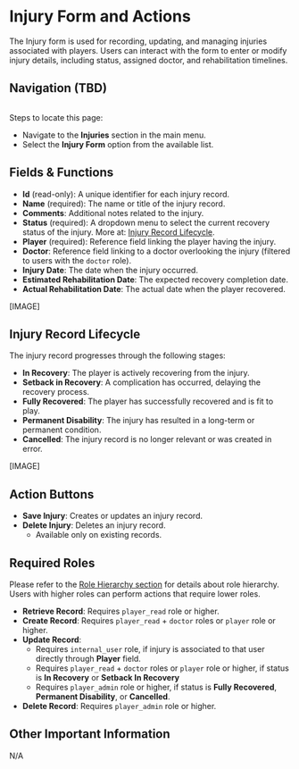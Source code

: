 # Injury Form and Actions

The Injury form is used for recording, updating, and managing injuries associated with players. Users can interact with the form to enter or modify injury details, including status, assigned doctor, and rehabilitation timelines.

## Navigation (TBD)

```{warning} Under Construction
```

Steps to locate this page:

- Navigate to the **Injuries** section in the main menu.
- Select the **Injury Form** option from the available list.

## Fields & Functions

- **Id** (read-only): A unique identifier for each injury record.
- **Name** (required): The name or title of the injury record.
- **Comments**: Additional notes related to the injury.
- **Status** (required): A dropdown menu to select the current recovery status of the injury. More at: [Injury Record Lifecycle](#injury-record-lifecycle).
- **Player** (required): Reference field linking the player having the injury.
- **Doctor**: Reference field linking to a doctor overlooking the injury (filtered to users with the `doctor` role).
- **Injury Date**: The date when the injury occurred.
- **Estimated Rehabilitation Date**: The expected recovery completion date.
- **Actual Rehabilitation Date**: The actual date when the player recovered.

[IMAGE]

## Injury Record Lifecycle

The injury record progresses through the following stages:

- **In Recovery**: The player is actively recovering from the injury.
- **Setback in Recovery**: A complication has occurred, delaying the recovery process.
- **Fully Recovered**: The player has successfully recovered and is fit to play.
- **Permanent Disability**: The injury has resulted in a long-term or permanent condition.
- **Cancelled**: The injury record is no longer relevant or was created in error.

[IMAGE]

## Action Buttons

- **Save Injury**: Creates or updates an injury record.
- **Delete Injury**: Deletes an injury record.
    - Available only on existing records.

## Required Roles

Please refer to the [Role Hierarchy section](system-roles) for details about role hierarchy. Users with higher roles can perform actions that require lower roles.

- **Retrieve Record**: Requires `player_read` role or higher.
- **Create Record**: Requires `player_read` + `doctor` roles or `player` role or higher.
- **Update Record**:
    - Requires `internal_user` role, if injury is associated to that user directly through **Player** field.
    - Requires `player_read` + `doctor` roles or `player` role or higher, if status is **In Recovery** or **Setback In Recovery**
    - Requires `player_admin` role or higher, if status is **Fully Recovered**, **Permanent Disability**, or **Cancelled**.
- **Delete Record**: Requires `player_admin` role or higher.

## Other Important Information

N/A